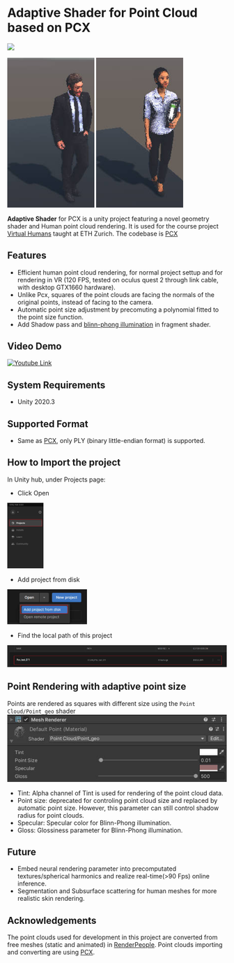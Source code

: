 Adaptive Shader for Point Cloud based on PCX
=============================================

<img src="./Demo/Dance.gif" height="600">

<p float="center">
  <img src="./Demo/Dennis.jpg" width="200" /> 
  <img src="./Demo/Mei.jpg" width="200" /> 
</p>


**Adaptive Shader** for PCX is a unity project featuring a novel geometry shader and Human point cloud rendering. It is used for the course project [Virtual Humans](https://vlg.inf.ethz.ch/teaching/Virtual-Humans.html) taught at ETH Zurich. The codebase is [PCX](https://github.com/keijiro/Pcx)

Features
-------------------
- Efficient human point cloud rendering, for normal project settup and for rendering in VR (120 FPS, tested on oculus quest 2 through link cable, with desktop GTX1660 hardware).
- Unlike Pcx, squares of the point clouds are facing the normals of the original points, instead of facing to the camera.
- Automatic point size adjustment by precomuting a polynomial fitted to the point size function.
- Add Shadow pass and [blinn-phong illumination](https://en.wikipedia.org/wiki/Blinn%E2%80%93Phong_reflection_model) in fragment shader. 

Video Demo
-------------------

[![Youtube Link](https://img.youtube.com/vi/YOUTUBE_VIDEO_ID_HERE/0.jpg)](https://www.youtube.com/watch?v=gonC-eiI_E0)


System Requirements
-------------------

- Unity 2020.3

Supported Format
-------------------
- Same as [PCX](https://github.com/keijiro/Pcx), only PLY (binary little-endian format) is supported.

How to Import the project
-------------------
In Unity hub, under Projects page:
- Click Open

<img src="./Demo/Project_Import_0.jpg" height="150">

- Add project from disk 

<img src="./Demo/Project_Import_1.jpg" height="80">

- Find the local path of this project

<img src="./Demo/Project_Import_2.jpg" height="50">

Point Rendering with adaptive point size
-------------------
Points are rendered as squares with different size using the `Point Cloud/Point_geo` shader
![UI](./Demo/Geometry_Shader.jpg)
- Tint: Alpha channel of Tint is used for rendering of the point cloud data.
- Point size: deprecated for controling point cloud size and replaced by automatic point size. However, this parameter can still control shadow radius for point clouds.
- Specular: Specular color for Blinn-Phong illumination.
- Gloss: Glossiness parameter for Blinn-Phong illumination.

Future
-------------------
- Embed neural rendering parameter into precomputated textures/spherical harmonics and realize real-time(>90 Fps) online inference.
- Segmentation and Subsurface scattering for human meshes for more realistic skin rendering.

Acknowledgements
-------------------
The point clouds used for development in this project are converted from free meshes (static and animated) in [RenderPeople](https://renderpeople.com/3d-people/). Point clouds importing and converting are using [PCX](https://github.com/keijiro/Pcx).
